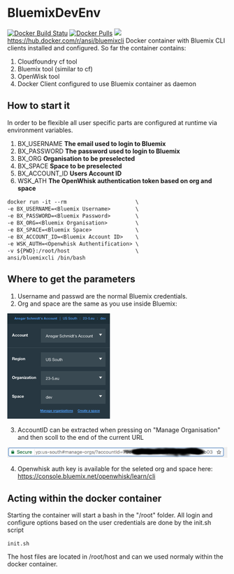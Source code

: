 # BluemixDevEnv
[![Docker Build Statu](https://img.shields.io/docker/build/ansi/bluemixcli.svg)](https://hub.docker.com/r/ansi/bluemixcli/) 
[![Docker Pulls](https://img.shields.io/docker/pulls/ansi/bluemixcli.svg)](https://hub.docker.com/r/ansi/bluemixcli/)
[![](https://badge.imagelayers.io/ansi/bluemixcli:latest.svg)](https://hub.docker.com/r/ansi/bluemixcli/)
https://hub.docker.com/r/ansi/bluemixcli
Docker container with Bluemix CLI clients installed and configured. So far the container
contains: 

1. Cloudfoundry cf tool
2. Bluemix tool (similar to cf)
3. OpenWisk tool
4. Docker Client configured to use Bluemix container as daemon

## How to start it
In order to be flexible all user specific parts are configured at runtime via environment
variables. 

1. BX_USERNAME **The email used to login to Bluemix**
2. BX_PASSWORD **The password used to login to Bluemix**
3. BX_ORG **Organisation to be preselected**
4. BX_SPACE **Space to be preselected**
5. BX_ACCOUNT_ID **Users Account ID**
6. WSK_ATH **The OpenWhisk authentication token based on org and space**

```
docker run -it --rm                      \
-e BX_USERNAME=<Bluemix Username>        \
-e BX_PASSWORD=<Bluemix Password>        \
-e BX_ORG=<Bluemix Organisation>         \
-e BX_SPACE=<Bluemix Space>              \
-e BX_ACCOUNT_ID=<Bluemix Account ID>    \
-e WSK_AUTH=<Openwhisk Authentification> \
-v ${PWD}:/root/host                     \
ansi/bluemixcli /bin/bash
```

## Where to get the parameters
1. Username and passwd are the normal Bluemix credentials.
2. Org and space are the same as you use inside Bluemix:

![parameter](https://github.com/AnsgarSchmidt/BluemixDevEnv/raw/master/parameters.png)

3. AccountID can be extracted when pressing on "Manage Organisation" and then scoll to the end of the current URL

![accountID](https://github.com/AnsgarSchmidt/BluemixDevEnv/raw/master/accountid.png)

4. Openwhisk auth key is available for the seleted org and space here: https://console.bluemix.net/openwhisk/learn/cli

## Acting within the docker container
Starting the container will start a bash in the "/root" folder. All login and configure options based on the user 
credentials are done by the init.sh script

```
init.sh
```

The host files are located in /root/host and can we used normaly within the docker container. 
